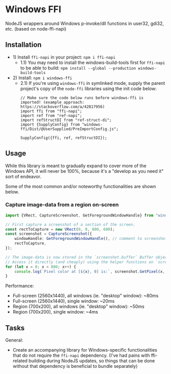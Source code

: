 # Windows FFI

NodeJS wrappers around Windows p-invoke/dll functions in user32, gdi32, etc. (based on node-ffi-napi)

## Installation

* 1\) Install `ffi-napi` in your project: `npm i ffi-napi`
	* 1.1\) You may need to install the windows-build-tools first for `ffi-napi` to be able to build: `npm install --global --production windows-build-tools`
* 2\) Install: `npm i windows-ffi`
	* 2.1\) If you're using `windows-ffi` in symlinked mode, supply the parent project's copy of the `node-ffi` libraries using the init code below:
		```
		// Make sure the code below runs before windows-ffi is imported! (example approach: https://stackoverflow.com/a/42817956)
		import ffi from "ffi-napi";
		import ref from "ref-napi";
		import refStructDI from "ref-struct-di";
		import {SupplyConfig} from "windows-ffi/Dist/@UserSupplied/PreImportConfig.js";

		SupplyConfig({ffi, ref, refStructDI});
		```

## Usage

While this library is meant to gradually expand to cover more of the Windows API, it will never be 100%, because it's a "develop as you need it" sort of endeavor.

Some of the most common and/or noteworthy functionalities are shown below.

### Capture image-data from a region on-screen

```typescript
import {VRect, CaptureScreenshot, GetForegroundWindowHandle} from "windows-ffi";

// First capture a screenshot of a section of the screen.
const rectToCapture = new VRect(0, 0, 800, 600);
const screenshot = CaptureScreenshot({
	windowHandle: GetForegroundWindowHandle(), // comment to screenshot all windows
	rectToCapture,
});

// The image-data is now stored in the `screenshot.buffer` Buffer object.
// Access it directly (and cheaply) using the helper functions on `screenshot`.
for (let x = 0; x < 800; x++) {
	console.log(`Pixel color at [${x}, 0] is:`, screenshot.GetPixel(x, 0).ToHex_RGB());
}
```

Performance:
* Full-screen (2560x1440), all windows (ie. "desktop" window): ~80ms
* Full-screen (2560x1440), single window: ~20ms
* Region (700x200), all windows (ie. "desktop" window): ~50ms
* Region (700x200), single window: ~4ms

## Tasks

General:
* Create an accompanying library for Windows-specific functionalities that do not require the `ffi-napi` dependency. (I've had pains with ffi-related building during NodeJS updates, so things that can be done without that dependency is beneficial to bundle separately)